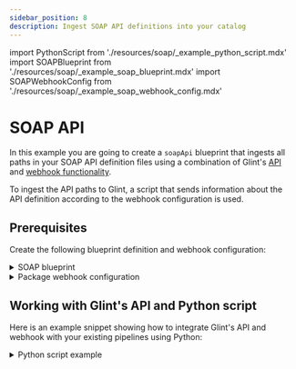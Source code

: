 ```yaml
---
sidebar_position: 8
description: Ingest SOAP API definitions into your catalog
---
```


import PythonScript from './resources/soap/\_example_python_script.mdx'
import SOAPBlueprint from './resources/soap/\_example_soap_blueprint.mdx'
import SOAPWebhookConfig from './resources/soap/\_example_soap_webhook_config.mdx'

# SOAP API

In this example you are going to create a `soapApi` blueprint that ingests all paths in your SOAP API definition files using a combination of Glint's [API](/build-your-software-catalog/custom-integration/api) and [webhook functionality](/build-your-software-catalog/custom-integration/webhook).

To ingest the API paths to Glint, a script that sends information about the API definition according to the webhook configuration is used.

## Prerequisites

Create the following blueprint definition and webhook configuration:

<details>
<summary>SOAP blueprint</summary>
<SOAPBlueprint/>
</details>

<details>
<summary>Package webhook configuration</summary>

<SOAPWebhookConfig/>

</details>

## Working with Glint's API and Python script

Here is an example snippet showing how to integrate Glint's API and webhook with your existing pipelines using Python:

<details>
<summary>Python script example</summary>

<PythonScript/>

</details>
